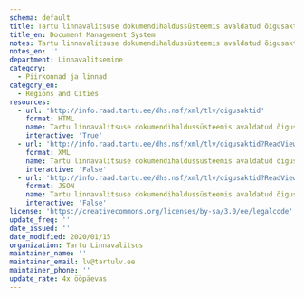 ```yaml
---
schema: default
title: Tartu linnavalitsuse dokumendihaldussüsteemis avaldatud õigusaktid
title_en: Document Management System
notes: Tartu linnavalitsuse dokumendihaldussüsteemis avaldatud õigusaktid
notes_en: ''
department: Linnavalitsemine
category:
  - Piirkonnad ja linnad
category_en:
  - Regions and Cities
resources:
  - url: 'http://info.raad.tartu.ee/dhs.nsf/xml/tlv/oigusaktid'
    format: HTML
    name: Tartu linnavalitsuse dokumendihaldussüsteemis avaldatud õigusaktid
    interactive: 'True'
  - url: 'http://info.raad.tartu.ee/dhs.nsf/xml/tlv/oigusaktid?ReadViewEntries'
    format: XML
    name: Tartu linnavalitsuse dokumendihaldussüsteemis avaldatud õigusaktid
    interactive: 'False'
  - url: 'http://info.raad.tartu.ee/dhs.nsf/xml/tlv/oigusaktid?ReadViewEntries&Outputformat=JSON'
    format: JSON
    name: Tartu linnavalitsuse dokumendihaldussüsteemis avaldatud õigusaktid
    interactive: 'False'
license: 'https://creativecommons.org/licenses/by-sa/3.0/ee/legalcode'
update_freq: ''
date_issued: ''
date_modified: 2020/01/15
organization: Tartu Linnavalitsus
maintainer_name: ''
maintainer_email: lv@tartulv.ee
maintainer_phone: ''
update_rate: 4x ööpäevas
---
```

